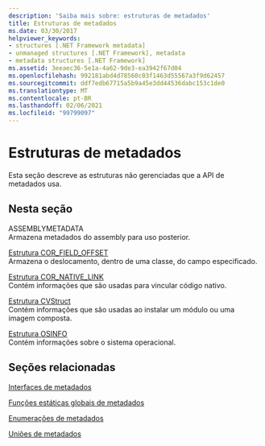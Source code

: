 ```yaml
---
description: 'Saiba mais sobre: estruturas de metadados'
title: Estruturas de metadados
ms.date: 03/30/2017
helpviewer_keywords:
- structures [.NET Framework metadata]
- unmanaged structures [.NET Framework], metadata
- metadata structures [.NET Framework]
ms.assetid: 3eeaec36-5e1a-4a62-9de3-ea3942f67d04
ms.openlocfilehash: 992181abd4d78560c03f1463d55567a3f9d62457
ms.sourcegitcommit: ddf7edb67715a5b9a45e3dd44536dabc153c1de0
ms.translationtype: MT
ms.contentlocale: pt-BR
ms.lasthandoff: 02/06/2021
ms.locfileid: "99799097"
---
```

# <a name="metadata-structures"></a>Estruturas de metadados

Esta seção descreve as estruturas não gerenciadas que a API de metadados usa.  
  
## <a name="in-this-section"></a>Nesta seção  

 ASSEMBLYMETADATA  
 Armazena metadados do assembly para uso posterior.  
  
 [Estrutura COR_FIELD_OFFSET](cor-field-offset-structure.md)  
 Armazena o deslocamento, dentro de uma classe, do campo especificado.  
  
 [Estrutura COR_NATIVE_LINK](cor-native-link-structure.md)  
 Contém informações que são usadas para vincular código nativo.  
  
 [Estrutura CVStruct](cvstruct-structure.md)  
 Contém informações que são usadas ao instalar um módulo ou uma imagem composta.  
  
 [Estrutura OSINFO](osinfo-structure.md)  
 Contém informações sobre o sistema operacional.  
  
## <a name="related-sections"></a>Seções relacionadas  

 [Interfaces de metadados](metadata-interfaces.md)  
  
 [Funções estáticas globais de metadados](metadata-global-static-functions.md)  
  
 [Enumerações de metadados](metadata-enumerations.md)  
  
 [Uniões de metadados](metadata-unions.md)
